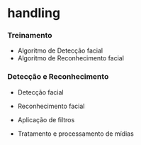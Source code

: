 # handling

### Treinamento

- Algoritmo de Detecção facial
- Algoritmo de Reconhecimento facial

### Detecção e Reconhecimento
- Detecção facial
- Reconhecimento facial


- Aplicação de filtros
- Tratamento e processamento de mídias


